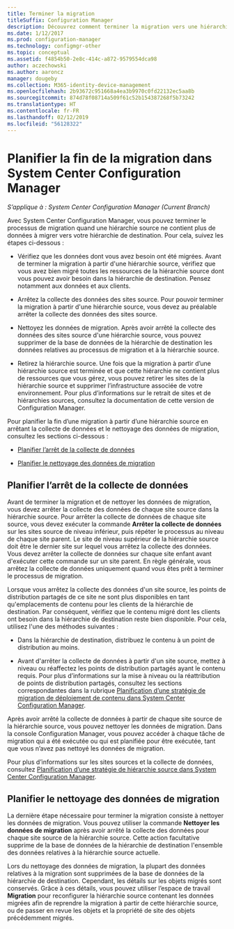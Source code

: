 ```yaml
---
title: Terminer la migration
titleSuffix: Configuration Manager
description: Découvrez comment terminer la migration vers une hiérarchie de destination System Center Configuration Manager une fois qu’une hiérarchie source ne contient plus de données.
ms.date: 1/12/2017
ms.prod: configuration-manager
ms.technology: configmgr-other
ms.topic: conceptual
ms.assetid: f4854b50-2e8c-414c-a872-9579554dca98
author: aczechowski
ms.author: aaroncz
manager: dougeby
ms.collection: M365-identity-device-management
ms.openlocfilehash: 2b93672c951668a4ea3b9970c0fd22132ec5aa8b
ms.sourcegitcommit: 874d78f08714a509f61c52b154387268f5b73242
ms.translationtype: HT
ms.contentlocale: fr-FR
ms.lasthandoff: 02/12/2019
ms.locfileid: "56128322"
---
```

# <a name="plan-to-complete-migration-in-system-center-configuration-manager"></a>Planifier la fin de la migration dans System Center Configuration Manager

*S’applique à : System Center Configuration Manager (Current Branch)*

Avec System Center Configuration Manager, vous pouvez terminer le processus de migration quand une hiérarchie source ne contient plus de données à migrer vers votre hiérarchie de destination. Pour cela, suivez les étapes ci-dessous :  

-   Vérifiez que les données dont vous avez besoin ont été migrées. Avant de terminer la migration à partir d'une hiérarchie source, vérifiez que vous avez bien migré toutes les ressources de la hiérarchie source dont vous pouvez avoir besoin dans la hiérarchie de destination. Pensez notamment aux données et aux clients.  

-   Arrêtez la collecte des données des sites source. Pour pouvoir terminer la migration à partir d'une hiérarchie source, vous devez au préalable arrêter la collecte des données des sites source.  

-   Nettoyez les données de migration. Après avoir arrêté la collecte des données des sites source d'une hiérarchie source, vous pouvez supprimer de la base de données de la hiérarchie de destination les données relatives au processus de migration et à la hiérarchie source.  

-   Retirez la hiérarchie source. Une fois que la migration à partir d’une hiérarchie source est terminée et que cette hiérarchie ne contient plus de ressources que vous gérez, vous pouvez retirer les sites de la hiérarchie source et supprimer l’infrastructure associée de votre environnement. Pour plus d’informations sur le retrait de sites et de hiérarchies sources, consultez la documentation de cette version de Configuration Manager.  

Pour planifier la fin d’une migration à partir d’une hiérarchie source en arrêtant la collecte de données et le nettoyage des données de migration, consultez les sections ci-dessous :  

-   [Planifier l’arrêt de la collecte de données](#Plan_to_Stop_Data_Gath)  

-   [Planifier le nettoyage des données de migration](#Plan_to_clean_up)  

##  <a name="Plan_to_Stop_Data_Gath"></a> Planifier l’arrêt de la collecte de données  
 Avant de terminer la migration et de nettoyer les données de migration, vous devez arrêter la collecte des données de chaque site source dans la hiérarchie source. Pour arrêter la collecte de données de chaque site source, vous devez exécuter la commande **Arrêter la collecte de données** sur les sites source de niveau inférieur, puis répéter le processus au niveau de chaque site parent. Le site de niveau supérieur de la hiérarchie source doit être le dernier site sur lequel vous arrêtez la collecte des données. Vous devez arrêter la collecte de données sur chaque site enfant avant d'exécuter cette commande sur un site parent. En règle générale, vous arrêtez la collecte de données uniquement quand vous êtes prêt à terminer le processus de migration.  

 Lorsque vous arrêtez la collecte des données d'un site source, les points de distribution partagés de ce site ne sont plus disponibles en tant qu'emplacements de contenu pour les clients de la hiérarchie de destination. Par conséquent, vérifiez que le contenu migré dont les clients ont besoin dans la hiérarchie de destination reste bien disponible. Pour cela, utilisez l'une des méthodes suivantes :  

-   Dans la hiérarchie de destination, distribuez le contenu à un point de distribution au moins.  

-   Avant d'arrêter la collecte de données à partir d'un site source, mettez à niveau ou réaffectez les points de distribution partagés ayant le contenu requis. Pour plus d’informations sur la mise à niveau ou la réattribution de points de distribution partagés, consultez les sections correspondantes dans la rubrique [Planification d’une stratégie de migration de déploiement de contenu dans System Center Configuration Manager](../../core/migration/planning-a-content-deployment-migration-strategy.md).  

Après avoir arrêté la collecte de données à partir de chaque site source de la hiérarchie source, vous pouvez nettoyer les données de migration. Dans la console Configuration Manager, vous pouvez accéder à chaque tâche de migration qui a été exécutée ou qui est planifiée pour être exécutée, tant que vous n’avez pas nettoyé les données de migration.  

Pour plus d’informations sur les sites sources et la collecte de données, consultez [Planification d’une stratégie de hiérarchie source dans System Center Configuration Manager](../../core/migration/planning-a-source-hierarchy-strategy.md).  

##  <a name="Plan_to_clean_up"></a> Planifier le nettoyage des données de migration  
 La dernière étape nécessaire pour terminer la migration consiste à nettoyer les données de migration. Vous pouvez utiliser la commande **Nettoyer les données de migration** après avoir arrêté la collecte des données pour chaque site source de la hiérarchie source. Cette action facultative supprime de la base de données de la hiérarchie de destination l'ensemble des données relatives à la hiérarchie source actuelle.  

 Lors du nettoyage des données de migration, la plupart des données relatives à la migration sont supprimées de la base de données de la hiérarchie de destination. Cependant, les détails sur les objets migrés sont conservés. Grâce à ces détails, vous pouvez utiliser l’espace de travail **Migration** pour reconfigurer la hiérarchie source contenant les données migrées afin de reprendre la migration à partir de cette hiérarchie source, ou de passer en revue les objets et la propriété de site des objets précédemment migrés.  
